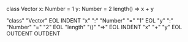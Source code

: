 
class Vector
    x: Number = 1
    y: Number = 2
    length() =>
        x + y

"class" "Vector" EOL
INDENT
    "x" ":" "Number" "=" "1" EOL
    "y" ":" "Number" "=" "2" EOL
    "length" "()" "=>" EOL
INDENT
        "x" "+" "y" EOL
OUTDENT
OUTDENT

